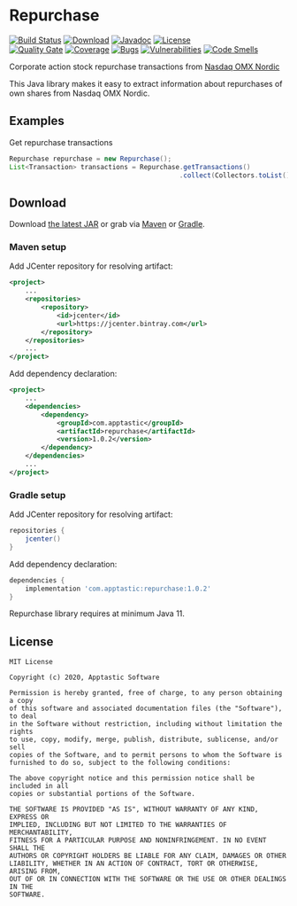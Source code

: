 Repurchase
==================

[![Build Status](https://travis-ci.org/w3stling/repurchase.svg?branch=master)](https://travis-ci.org/w3stling/repurchase)
[![Download](https://api.bintray.com/packages/apptastic/maven-repo/repurchase/images/download.svg)](https://bintray.com/apptastic/maven-repo/repurchase/_latestVersion)
[![Javadoc](https://img.shields.io/badge/javadoc-1.0.2-blue.svg)](https://w3stling.github.io/repurchase/javadoc/1.0.2)
[![License](http://img.shields.io/:license-MIT-blue.svg?style=flat-round)](http://apptastic-software.mit-license.org)   
[![Quality Gate](https://sonarcloud.io/api/project_badges/measure?project=com.apptastic%3Arepurchase&metric=alert_status)](https://sonarcloud.io/dashboard?id=com.apptastic%3Arepurchase)
[![Coverage](https://sonarcloud.io/api/project_badges/measure?project=com.apptastic%3Arepurchase&metric=coverage)](https://sonarcloud.io/component_measures?id=com.apptastic%3Arepurchase&metric=Coverage)
[![Bugs](https://sonarcloud.io/api/project_badges/measure?project=com.apptastic%3Arepurchase&metric=bugs)](https://sonarcloud.io/component_measures?id=com.apptastic%3Arepurchase&metric=bugs)
[![Vulnerabilities](https://sonarcloud.io/api/project_badges/measure?project=com.apptastic%3Arepurchase&metric=vulnerabilities)](https://sonarcloud.io/component_measures?id=com.apptastic%3Arepurchase&metric=vulnerabilities)
[![Code Smells](https://sonarcloud.io/api/project_badges/measure?project=com.apptastic%3Arepurchase&metric=code_smells)](https://sonarcloud.io/component_measures?id=com.apptastic%3Arepurchase&metric=code_smells)

Corporate action stock repurchase transactions from [Nasdaq OMX Nordic][1]

This Java library makes it easy to extract information about repurchases of own shares from Nasdaq OMX Nordic.

Examples
--------
Get repurchase transactions
```java
Repurchase repurchase = new Repurchase();
List<Transaction> transactions = Repurchase.getTransactions()
                                           .collect(Collectors.toList());
```


Download
--------

Download [the latest JAR][2] or grab via [Maven][3] or [Gradle][4].

### Maven setup
Add JCenter repository for resolving artifact:
```xml
<project>
    ...
    <repositories>
        <repository>
            <id>jcenter</id>
            <url>https://jcenter.bintray.com</url>
        </repository>
    </repositories>
    ...
</project>
```

Add dependency declaration:
```xml
<project>
    ...
    <dependencies>
        <dependency>
            <groupId>com.apptastic</groupId>
            <artifactId>repurchase</artifactId>
            <version>1.0.2</version>
        </dependency>
    </dependencies>
    ...
</project>
```

### Gradle setup
Add JCenter repository for resolving artifact:
```groovy
repositories {
    jcenter()
}
```

Add dependency declaration:
```groovy
dependencies {
    implementation 'com.apptastic:repurchase:1.0.2'
}
```

Repurchase library requires at minimum Java 11.

License
-------

    MIT License
    
    Copyright (c) 2020, Apptastic Software
    
    Permission is hereby granted, free of charge, to any person obtaining a copy
    of this software and associated documentation files (the "Software"), to deal
    in the Software without restriction, including without limitation the rights
    to use, copy, modify, merge, publish, distribute, sublicense, and/or sell
    copies of the Software, and to permit persons to whom the Software is
    furnished to do so, subject to the following conditions:
    
    The above copyright notice and this permission notice shall be included in all
    copies or substantial portions of the Software.
    
    THE SOFTWARE IS PROVIDED "AS IS", WITHOUT WARRANTY OF ANY KIND, EXPRESS OR
    IMPLIED, INCLUDING BUT NOT LIMITED TO THE WARRANTIES OF MERCHANTABILITY,
    FITNESS FOR A PARTICULAR PURPOSE AND NONINFRINGEMENT. IN NO EVENT SHALL THE
    AUTHORS OR COPYRIGHT HOLDERS BE LIABLE FOR ANY CLAIM, DAMAGES OR OTHER
    LIABILITY, WHETHER IN AN ACTION OF CONTRACT, TORT OR OTHERWISE, ARISING FROM,
    OUT OF OR IN CONNECTION WITH THE SOFTWARE OR THE USE OR OTHER DEALINGS IN THE
    SOFTWARE.


[1]: http://www.nasdaqomx.com
[2]: https://bintray.com/apptastic/maven-repo/repurchase/_latestVersion
[3]: https://maven.apache.org
[4]: https://gradle.org
